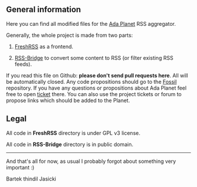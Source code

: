 ## General information

Here you can find all modified files for the [Ada
Planet](https://www.laeran.pl/adaplanet) RSS aggregator.

Generally, the whole project is made from two parts:

1. [FreshRSS](https://freshrss.org/) as a frontend.

2. [RSS-Bridge](https://github.com/RSS-Bridge/rss-bridge) to convert some
   content to RSS (or filter existing RSS feeds).

If you read this file on Github: **please don't send pull requests here**. All
will be automatically closed. Any code propositions should go to the [Fossil](https://www.laeran.pl/repositories/adaplanet)
repository. If you have any questions or propositions about Ada Planet feel free to open
[ticket](https://www.laeran.pl/repositories/adaplanet/tktnew) there. You can also use
the project tickets or forum to propose links which should be added to the Planet.

## Legal

All code in **FreshRSS** directory is under GPL v3 license.

All code in **RSS-Bridge** directory is in public domain.

----

And that's all for now, as usual I probably forgot about something very
important :)

Bartek thindil Jasicki
